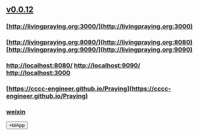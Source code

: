 <script src="https://littleflute.github.io/JavaScript/w3.js"></script>
<script src="https://littleflute.github.io/JavaScript/blclass.js"></script>
<script src="https://littleflute.github.io/JavaScript/blApp.js"></script>

## [v0.0.12](https://github.com/littleflute/Praying/edit/gh-pages/index.md)
### [http://livingpraying.org:3000/](http://livingpraying.org:3000) 
### [http://livingpraying.org:8080/](http://livingpraying.org:8080) [http://livingpraying.org:9090/](http://livingpraying.org:9090) 
### [http://localhost:8080/](http://localhost:8080) [http://localhost:9090/](http://localhost:9090) [http://localhost:3000](http://localhost:3000) 
### [https://cccc-engineer.github.io/Praying](https://cccc-engineer.github.io/Praying)
### [weixin](https://littleflute.github.io/weixin)


<div id="id_div_4_plx">
  <button id="id_btn_4_blApp">+blApp</button> 
</div>

